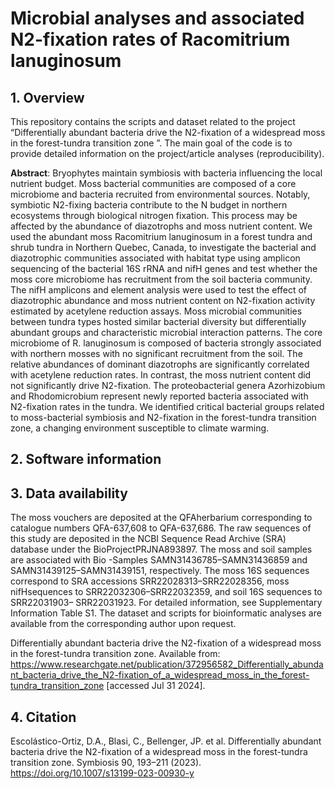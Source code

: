 # Microbial analyses and associated N2-fixation rates of Racomitrium lanuginosum 

## 1. Overview
This repository contains the scripts and dataset related to the project “Differentially abundant bacteria drive the N2-fixation of a widespread moss in the forest-tundra transition zone ”. The main goal of the code is to provide detailed information on the project/article analyses (reproducibility).

**Abstract**: Bryophytes maintain symbiosis with bacteria influencing the local nutrient budget. Moss bacterial communities are composed of a core microbiome and bacteria recruited from environmental sources. Notably, symbiotic N2-fixing bacteria contribute to the N budget in northern ecosystems through biological nitrogen fixation. This process may be affected by the abundance of diazotrophs and moss nutrient content. We used the abundant moss Racomitrium lanuginosum in a forest tundra and shrub tundra in Northern Quebec, Canada, to investigate the bacterial and diazotrophic communities associated with habitat type using amplicon sequencing of the bacterial 16S rRNA and nifH genes and test whether the moss core microbiome has recruitment from the soil bacteria community. The nifH amplicons and element analysis were used to test the effect of diazotrophic abundance and moss nutrient content on N2-fixation activity estimated by acetylene reduction assays. Moss microbial communities between tundra types hosted similar bacterial diversity but differentially abundant groups and characteristic microbial interaction patterns. The core microbiome of R. lanuginosum is composed of bacteria strongly associated with northern mosses with no significant recruitment from the soil. The relative abundances of dominant diazotrophs are significantly correlated with acetylene reduction rates. In contrast, the moss nutrient content did not significantly drive N2-fixation. The proteobacterial genera Azorhizobium and Rhodomicrobium represent newly reported bacteria associated with N2-fixation rates in the tundra. We identified critical bacterial groups related to moss-bacterial symbiosis and N2-fixation in the forest-tundra transition zone, a changing environment susceptible to climate warming.

## 2. Software information

## 3. Data availability
The moss vouchers are deposited at the QFAherbarium corresponding to catalogue numbers QFA-637,608 to QFA-637,686. The raw sequences of this study are deposited in the NCBI Sequence Read Archive (SRA) database under the BioProjectPRJNA893897. The moss and soil samples are associated with Bio -Samples SAMN31436785–SAMN31436859 and SAMN31439125–SAMN31439151, respectively. The moss 16S sequences correspond to SRA accessions SRR22028313–SRR22028356, moss nifHsequences to SRR22032306–SRR22032359, and soil 16S sequences to SRR22031903– SRR22031923. For detailed information, see Supplementary Information Table S1. The dataset and scripts for bioinformatic analyses are available from the corresponding author upon request. 

Differentially abundant bacteria drive the N2-fixation of a widespread moss in the forest-tundra transition zone. Available from: https://www.researchgate.net/publication/372956582_Differentially_abundant_bacteria_drive_the_N2-fixation_of_a_widespread_moss_in_the_forest-tundra_transition_zone [accessed Jul 31 2024].

## 4. Citation

Escolástico-Ortiz, D.A., Blasi, C., Bellenger, JP. et al. Differentially abundant bacteria drive the N2-fixation of a widespread moss in the forest-tundra transition zone. Symbiosis 90, 193–211 (2023). https://doi.org/10.1007/s13199-023-00930-y
